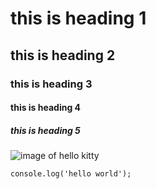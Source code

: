 # this is heading 1
## this is heading 2
### this is heading 3
#### this is heading 4
##### this is heading 5
![ image of hello kitty](https://upload.wikimedia.org/wikipedia/en/0/05/Hello_kitty_character_portrait.png)
```
console.log('hello world');

```
